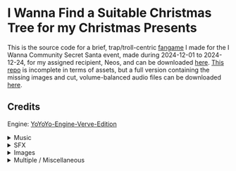 # I Wanna Find a Suitable Christmas Tree for my Christmas Presents

This is the source code for a brief, trap/troll-centric [fangame](https://cwpat.me/fangames-intro) I made for the I Wanna Community Secret Santa event, made during 2024-12-01 to 2024-12-24, for my assigned recipient, Neos, and can be downloaded [here](https://gaphodil.itch.io/iwc-secret-santa-2024). [This repo](https://github.com/Gaphodil/iwc-secret-santa-2024) is incomplete in terms of assets, but a full version containing the missing images and cut, volume-balanced audio files can be downloaded [here](https://drive.google.com/file/d/1xFru8cSc2XaFoXw4WWMQyG0QjX3819Ou/view).

## Credits

Engine: [YoYoYo-Engine-Verve-Edition](https://github.com/iwVerve/YoYoYo-Engine-Verve-Edition)

<details>
<summary>Music</summary>

[Holiday 1 - Scribblenauts Remix](https://www.youtube.com/watch?v=yp11gRS6b0Y)  
[Peaks 1 - Scribblenauts](https://www.youtube.com/watch?v=r2Gz9RXkTtg)  
[Peaks 2 - Scribblenauts](https://www.youtube.com/watch?v=iQp-ql1_RA8)  
[Peaks 3 (Unused) - Super Scribblenauts](https://www.youtube.com/watch?v=VcX7axlqtLk)  
[Moon Theme - Ducktales](https://www.youtube.com/watch?v=KF32DRg9opA)  
[Holiday 2 - Scribblenauts Remix](https://www.youtube.com/watch?v=FUkK4VpNZBE)

</details>

<details>
<summary>SFX</summary>

[car skidding](https://www.soundsnap.com/car_skids_and_screeches_tarmac_onboard_drift_car_spinning_rear_perspective_sennheiser_mkh_8040_rear)  
[explosion](https://www.myinstants.com/en/instant/deltarune-explosion-13037/)  
[pipe falling](https://www.youtube.com/watch?v=kPWv44v0b04)  
[Super Paper Mario clank, flip, panic](https://www.sounds-resource.com/wii/superpapermario/sound/3233/)  
[Super Mario World spring](https://www.sounds-resource.com/snes/supermarioworld/sound/19236/)

</details>

<details>
<summary>Images</summary>

[spikes - jtool skin repo but probably most kale games](https://delicious-fruit.com/ratings/game_details.php?id=20890)  
[explosion](https://media.tenor.com/NJqk_2_eQ40AAAAi/explosion-gif-transparent.gif)  
[kid looking down - I Wanna be the Vandal](https://delicious-fruit.com/ratings/game_details.php?id=21244)  
[kid stumbling - WannaFest 22](https://delicious-fruit.com/ratings/game_details.php?id=25426)  
[Super Mario World spring](https://www.spriters-resource.com/snes/smarioworld/sheet/144754/)  
[Santa](https://cdn3.vectorstock.com/i/1000x1000/90/42/santa-claus-rides-reindeer-sleigh-on-christmas-vector-20809042.jpg)  
[particular skyline](https://cache.boston.com/bonzai-fba/Third_Party_Photo/2011/09/01/skyline1__1314914830_9742.jpg)  
[twin trees](https://thumbs.dreamstime.com/z/pine-tree-21846033.jpg)  
[the titular tree](https://media1.tenor.com/images/e1067f24e45736ea54eda64005a0d64a/tenor.gif)

Title screens:  
[I Wanna Be The Guy Remastered](https://delicious-fruit.com/ratings/screenshot.php?id=23313)  
[I Wanna Find a Cure](https://delicious-fruit.com/ratings/screenshot.php?id=9977)  
[I Wanna Be The Suitable](https://delicious-fruit.com/ratings/screenshot.php?id=8138)  
[I wanna get a tree](https://delicious-fruit.com/ratings/screenshot.php?id=19865)  
[Christmas Deliveries](https://delicious-fruit.com/ratings/screenshot.php?id=19570)  
[I Wish to Receive a Message](https://delicious-fruit.com/ratings/game_details.php?id=27505)  
[I wanna find my presents](https://delicious-fruit.com/ratings/screenshot.php?id=32737)  
[Christmas Deliveries 2](https://delicious-fruit.com/ratings/screenshot.php?id=27681)

</details>

<details>
<summary>Multiple / Miscellaneous</summary>

sh_pxUpscale: I don't actually know  
Ding: IWC, reportedly from [square-renex engine](https://github.com/omicronrex/square-renex-engine)  
Kirby falling: [I wanna Avoid being Trolled](https://delicious-fruit.com/ratings/game_details.php?id=23758)  
Timber: [Jingle Jam](https://delicious-fruit.com/ratings/game_details.php?id=21354)

</details>
